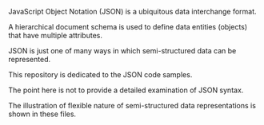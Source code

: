 JavaScript Object Notation (JSON) is a ubiquitous data interchange format.

A hierarchical document schema is used to define data entities (objects) that have multiple attributes.

JSON is just one of many ways in which semi-structured data can be represented.

This repository is dedicated to the JSON code samples.

The point here is not to provide a detailed examination of JSON syntax.

The illustration of flexible nature of semi-structured data representations is shown in these files.
